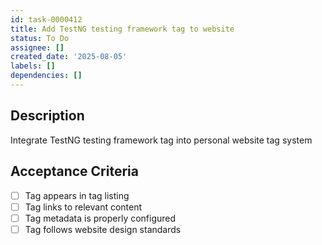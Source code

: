 ```yaml
---
id: task-0000412
title: Add TestNG testing framework tag to website
status: To Do
assignee: []
created_date: '2025-08-05'
labels: []
dependencies: []
---
```


## Description

Integrate TestNG testing framework tag into personal website tag system

## Acceptance Criteria

- [ ] Tag appears in tag listing
- [ ] Tag links to relevant content
- [ ] Tag metadata is properly configured
- [ ] Tag follows website design standards
